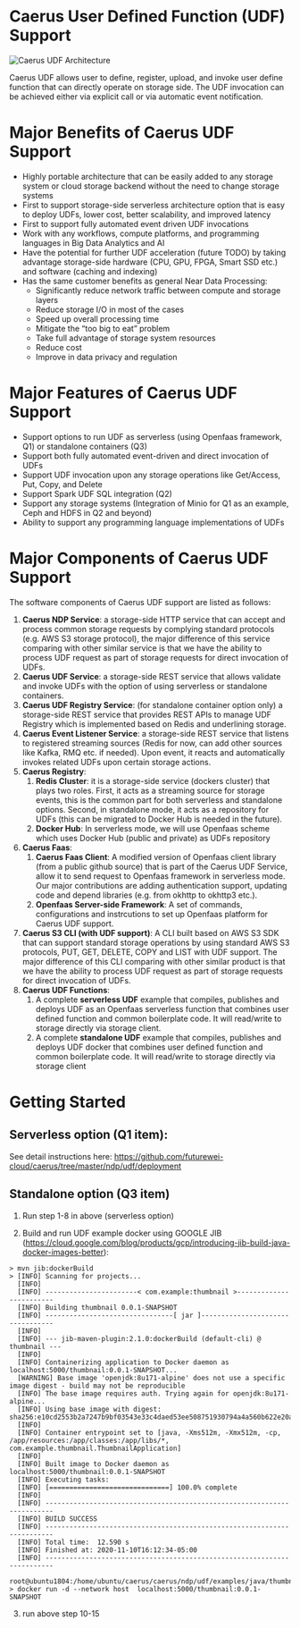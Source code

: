 # Caerus User Defined Function (UDF) Support

![Caerus UDF Architecture](https://github.com/futurewei-cloud/caerus/blob/master/images/Caerus%20UDF%20Architecture%20(small).jpg)

Caerus UDF allows user to define, register, upload, and invoke user define function that can directly operate on storage side. The UDF invocation can be achieved either via explicit call or via automatic event notification.

# Major Benefits of Caerus UDF Support
* Highly portable architecture that can be easily added to any storage system or cloud storage backend without the need to change storage systems
* First to support storage-side serverless architecture option that is easy to deploy UDFs, lower cost, better scalability, and improved latency
* First to support fully automated event driven UDF invocations  
* Work with any workflows, compute platforms, and programming languages in Big Data Analytics and AI
* Have the potential for further UDF acceleration (future TODO) by taking advantage storage-side hardware (CPU, GPU, FPGA, Smart SSD etc.) and software (caching and indexing)
* Has the same customer benefits as general Near Data Processing:   
  * Significantly reduce network traffic between compute and storage layers
  * Reduce storage I/O in most of the cases
  * Speed up overall processing time
  * Mitigate the “too big to eat” problem
  * Take full advantage of storage system resources 
  * Reduce cost
  * Improve in data privacy and regulation

# Major Features of Caerus UDF Support
* Support options to run UDF as serverless (using Openfaas framework, Q1) or standalone containers (Q3)
* Support both fully automated event-driven and direct invocation of UDFs
* Support UDF invocation upon any storage operations like Get/Access, Put, Copy, and Delete
* Support Spark UDF SQL integration (Q2)
* Support any storage systems (Integration of Minio for Q1 as an example, Ceph and HDFS in Q2 and beyond)
* Ability to support any programming language implementations of UDFs

# Major Components of Caerus UDF Support
The software components of Caerus UDF support are listed as follows:
1.	**Caerus NDP Service**: a storage-side HTTP service that can accept and process common storage requests by complying standard protocols (e.g. AWS S3 storage protocol), the major difference of this service comparing with other similar service is that we have the ability to process UDF request as part of storage requests for direct invocation of UDFs.  
1.	**Caerus UDF Service**: a storage-side REST service that allows validate and invoke UDFs with the option of using serverless or standalone containers.
1.	**Caerus UDF Registry Service**: (for standalone container option only) a storage-side REST service that provides REST APIs to manage UDF Registry which is implemented based on Redis and underlining storage.
1.	**Caerus Event Listener Service**: a storage-side REST service that listens to registered streaming sources (Redis for now, can add other sources like Kafka, RMQ etc. if needed). Upon event, it reacts and automatically invokes related UDFs upon certain storage actions.
1.	**Caerus Registry**: 
    1.	**Redis Cluster**: it is a storage-side service (dockers cluster) that plays two roles. First, it acts as a streaming source for storage events, this is the common part for both serverless and standalone options. Second, in standalone mode, it acts as a repository for UDFs (this can be migrated to Docker Hub is needed in the future).
    1.	**Docker Hub**: In serverless mode, we will use Openfaas scheme which uses Docker Hub (public and private) as UDFs repository 
1.	**Caerus Faas**: 
     1. **Caerus Faas Client**: A modified version of Openfaas client library (from a public github source) that is part of the Caerus UDF Service, allow it to send request to Openfaas framework in serverless mode. Our major contributions are adding authentication support, updating code and depend libraries (e.g. from okhttp to okhttp3 etc.).
     1. **Openfaas Server-side Framework**: A set of commands, configurations and instrcutions to set up Openfaas platform for Caerus UDF support.  
1.	**Caerus S3 CLI (with UDF support)**: A CLI built based on AWS S3 SDK that can support standard storage operations by using standard AWS S3 protocols, PUT, GET, DELETE, COPY and LIST with UDF support. The major difference of this CLI comparing with other similar product is that we have the ability to process UDF request as part of storage requests for direct invocation of UDFs.  
1.	**Caerus UDF Functions**: 
    1.	A complete **serverless UDF** example that compiles, publishes and deploys UDF as an Openfaas serverless function that combines user defined function and common boilerplate code. It will read/write to storage directly via storage client. 
    1. A complete **standalone UDF** example that compiles, publishes and deploys UDF docker that combines user defined function and common boilerplate code. It will read/write to storage directly via storage client 

 

# Getting Started

## Serverless option (Q1 item):
See detail instructions here: https://github.com/futurewei-cloud/caerus/tree/master/ndp/udf/deployment

## Standalone option (Q3 item)


1. Run step 1-8 in above (serverless option)

2. Build and run UDF example docker using GOOGLE JIB (https://cloud.google.com/blog/products/gcp/introducing-jib-build-java-docker-images-better):
```
> mvn jib:dockerBuild
> [INFO] Scanning for projects...
  [INFO] 
  [INFO] -----------------------< com.example:thumbnail >------------------------
  [INFO] Building thumbnail 0.0.1-SNAPSHOT
  [INFO] --------------------------------[ jar ]---------------------------------
  [INFO] 
  [INFO] --- jib-maven-plugin:2.1.0:dockerBuild (default-cli) @ thumbnail ---
  [INFO] 
  [INFO] Containerizing application to Docker daemon as localhost:5000/thumbnail:0.0.1-SNAPSHOT...
  [WARNING] Base image 'openjdk:8u171-alpine' does not use a specific image digest - build may not be reproducible
  [INFO] The base image requires auth. Trying again for openjdk:8u171-alpine...
  [INFO] Using base image with digest: sha256:e10cd2553b2a7247b9bf03543e33c4daed53ee508751930794a4a560b622e20a
  [INFO] 
  [INFO] Container entrypoint set to [java, -Xms512m, -Xmx512m, -cp, /app/resources:/app/classes:/app/libs/*, com.example.thumbnail.ThumbnailApplication]
  [INFO] 
  [INFO] Built image to Docker daemon as localhost:5000/thumbnail:0.0.1-SNAPSHOT
  [INFO] Executing tasks:
  [INFO] [==============================] 100.0% complete
  [INFO] 
  [INFO] ------------------------------------------------------------------------
  [INFO] BUILD SUCCESS
  [INFO] ------------------------------------------------------------------------
  [INFO] Total time:  12.590 s
  [INFO] Finished at: 2020-11-10T16:12:34-05:00
  [INFO] ------------------------------------------------------------------------
  root@ubuntu1804:/home/ubuntu/caerus/caerus/ndp/udf/examples/java/thumbnail# 
> docker run -d --network host  localhost:5000/thumbnail:0.0.1-SNAPSHOT
```
3. run above step 10-15
